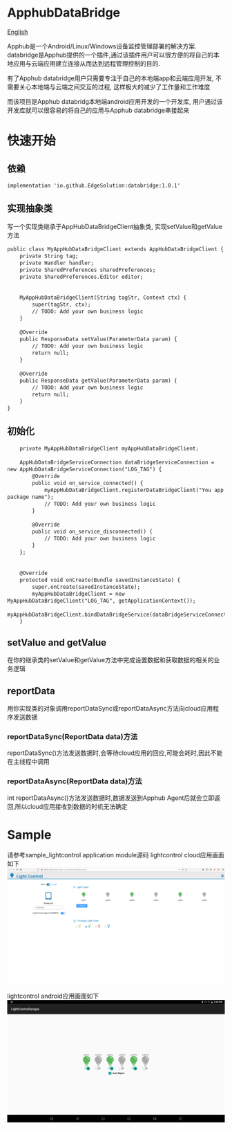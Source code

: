 # ApphubDataBridge

[English](https://github.com/EdgeSolution/ApphubDataBridge/blob/main/README.md)

Apphub是一个Android/Linux/Windows设备监控管理部署的解决方案. databridge是Apphub提供的一个插件,通过该插件用户可以很方便的将自己的本地应用与云端应用建立连接从而达到远程管理控制的目的. 

有了Apphub databridge用户只需要专注于自己的本地端app和云端应用开发, 不需要关心本地端与云端之间交互的过程, 这样极大的减少了工作量和工作难度

而该项目是Apphub databridg本地端android应用开发的一个开发库, 用户通过该开发库就可以很容易的将自己的应用与Apphub databridge串接起来


# 快速开始
## 依赖
````
implementation 'io.github.EdgeSolution:databridge:1.0.1'
````

## 实现抽象类
写一个实现类继承于AppHubDataBridgeClient抽象类, 实现setValue和getValue方法
````
public class MyAppHubDataBridgeClient extends AppHubDataBridgeClient {
    private String tag;
    private Handler handler;
    private SharedPreferences sharedPreferences;
    private SharedPreferences.Editor editor;


    MyAppHubDataBridgeClient(String tagStr, Context ctx) {
        super(tagStr, ctx);
        // TODO: Add your own business logic 
    }

    @Override
    public ResponseData setValue(ParameterData param) {
        // TODO: Add your own business logic 
        return null;
    }

    @Override
    public ResponseData getValue(ParameterData param) {
        // TODO: Add your own business logic 
        return null;
    }
}
````

## 初始化
````
    private MyAppHubDataBridgeClient myAppHubDataBridgeClient;

    AppHubDataBridgeServiceConnection dataBridgeServiceConnection = new AppHubDataBridgeServiceConnection("LOG_TAG") {
        @Override
        public void on_service_connected() {
            myAppHubDataBridgeClient.registerDataBridgeClient("You app package name");
            // TODO: Add your own business logic 
        }

        @Override
        public void on_service_disconnected() {
            // TODO: Add your own business logic
        }
    };


    @Override
    protected void onCreate(Bundle savedInstanceState) {
        super.onCreate(savedInstanceState);
        myAppHubDataBridgeClient = new MyAppHubDataBridgeClient("LOG_TAG", getApplicationContext());
        myAppHubDataBridgeClient.bindDataBridgeService(dataBridgeServiceConnection);
    }
````

## setValue and getValue
在你的继承类的setValue和getValue方法中完成设置数据和获取数据的相关的业务逻辑

## reportData
用你实现类的对象调用reportDataSync或reportDataAsync方法向cloud应用程序发送数据
### reportDataSync(ReportData data)方法
reportDataSync()方法发送数据时,会等待cloud应用的回应,可能会耗时,因此不能在主线程中调用
### reportDataAsync(ReportData data)方法
int reportDataAsync()方法发送数据时,数据发送到Apphub Agent后就会立即返回,所以cloud应用接收到数据的时机无法确定


# Sample
请参考sample_lightcontrol application module源码
lightcontrol cloud应用画面如下
![](https://github.com/EdgeSolution/ApphubDataBridge/blob/main/images/lightcontrol_web.png)

lightcontrol android应用画面如下
![](https://github.com/EdgeSolution/ApphubDataBridge/blob/main/images/lightcontrol_app.png)
